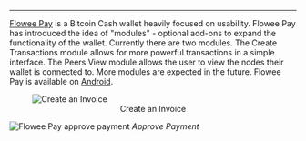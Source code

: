 ---
[Flowee Pay](https://flowee.org/products/pay/) is a Bitcoin Cash wallet heavily focused on usability. Flowee Pay has introduced the idea of "modules" - optional add-ons to expand the functionality of the wallet. Currently there are two modules. The Create Transactions module allows for more powerful transactions in a simple interface. The Peers View module allows the user to view the nodes their wallet is connected to. More modules are expected in the future. Flowee Pay is available on [Android](https://play.google.com/store/apps/details?id=org.flowee.pay).

<figure>
  <img src="https://play-lh.googleusercontent.com/nfRrL4twgbdSsfrSc4Tg6Mu1gjNsROUUXRgCbTeA-E_vjjpfzWBaAcMHyxWlXbn0avc=w2560-h1440-rw" alt="Create an Invoice"/>
  <center>
    <figcaption>Create an Invoice</figcaption>
  </center>
</figure>



![Flowee Pay approve payment](https://play-lh.googleusercontent.com/xtUY1t4fmKS4vD5t6TVk0GsWGxLyL_CdnP-206LvLnWtNCyGetFHSHtwRWDUdO8U9Man=w2560-h1440-rw)
*Approve Payment*